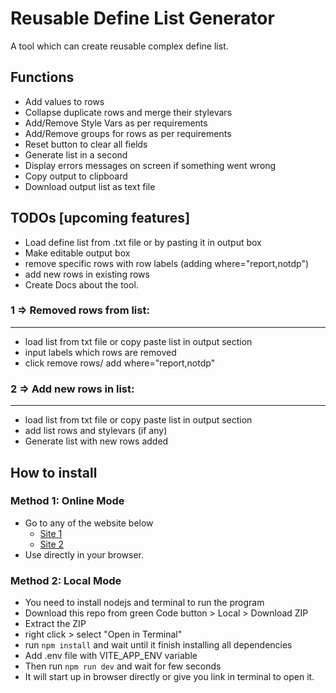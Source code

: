 # Reusable Define List Generator
A tool which can create reusable complex define list.

## Functions
- Add values to rows
- Collapse duplicate rows and merge their stylevars
- Add/Remove Style Vars as per requirements
- Add/Remove groups for rows as per requirements
- Reset button to clear all fields
- Generate list in a second
- Display errors messages on screen if something went wrong
- Copy output to clipboard
- Download output list as text file

## TODOs [upcoming features]
- Load define list from .txt file or by pasting it in output box
- Make editable output box
- remove specific rows with row labels (adding where="report,notdp")
- add new rows in existing rows
- Create Docs about the tool.


### 1 => Removed rows from list:
---------------------------------
- load list from txt file or copy paste list in output section
- input labels which rows are removed
- click remove rows/ add where="report,notdp"

### 2 => Add new rows in list:
--------------------------------
- load list from txt file or copy paste list in output section
- add list rows and stylevars (if any)
- Generate list with new rows added

## How to install
### Method 1: Online Mode
- Go to any of the website below
    - [Site 1](https://codak2.github.io/defineListGen/)
    - [Site 2](https://definelistgen.netlify.app/)
- Use directly in your browser.

### Method 2: Local Mode
- You need to install nodejs and terminal to run the program
- Download this repo from green Code button > Local > Download ZIP
- Extract the ZIP 
- right click > select "Open in Terminal"
- run `npm install` and wait until it finish installing all dependencies
- Add .env file with VITE_APP_ENV variable
- Then run `npm run dev` and wait for few seconds
- It will start up in browser directly or give you link in terminal to open it.
